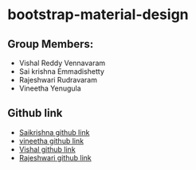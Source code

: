 # bootstrap-material-design

## Group Members:
  * Vishal Reddy Vennavaram
  * Sai krishna Emmadishetty
  * Rajeshwari Rudravaram
  * Vineetha Yenugula 
  
## Github link
  * [Saikrishna github link](https://saikrishna1545/)
  * [vineetha github link](https://github.com/vineetha1996)
  * [Vishal github link](https://github.com/Vishalreddy114/)
  * [Rajeshwari github link](https://github.com/Rajeshwari-Rudra)


